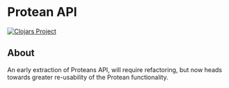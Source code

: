 # Protean API

[![Clojars Project](https://img.shields.io/clojars/v/protean-api.svg)](https://clojars.org/protean-api)


## About

An early extraction of Proteans API, will require refactoring, but now heads towards greater re-usability of the Protean functionality.
